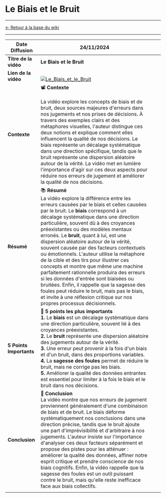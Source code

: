 # Le Biais et le Bruit

---
[← Retour à la base du wiki](https://asyhnes.github.io/mon_wiki/)

---


| **Date Diffusion**      | 24/11/2024                                                                                                                                                                                                                                                                                                                                                                                                                                                                                                                                                                                                                                                                                                                                                                                                       |     |     |
| ----------------------- | ---------------------------------------------------------------------------------------------------------------------------------------------------------------------------------------------------------------------------------------------------------------------------------------------------------------------------------------------------------------------------------------------------------------------------------------------------------------------------------------------------------------------------------------------------------------------------------------------------------------------------------------------------------------------------------------------------------------------------------------------------------------------------------------------------------------- | --- | --- |
| **Titre de la vidéo**   | **Le Biais et le Bruit**                                                                                                                                                                                                                                                                                                                                                                                                                                                                                                                                                                                                                                                                                                                                                                                         |     |     |
| **Lien de la vidéo**    | <br>[![Le_Biais_et_le_Bruit](https://img.youtube.com/vi/VKsekCHBuHI/0.jpg)](https://www.youtube.com/watch?v=VKsekCHBuHI)<br>                                                                                                                                                                                                                                                                                                                                                                                                                                                                                                                                                                                                                                                                                     |     |     |
| **Contexte**            | 📽️ **Contexte**<br><br>La vidéo explore les concepts de biais et de bruit, deux sources majeures d'erreurs dans nos jugements et nos prises de décisions. À travers des exemples clairs et des métaphores visuelles, l'auteur distingue ces deux notions et explique comment elles influencent la qualité de nos décisions. Le biais représente un décalage systématique dans une direction spécifique, tandis que le bruit représente une dispersion aléatoire autour de la vérité. La vidéo met en lumière l'importance d'agir sur ces deux aspects pour réduire nos erreurs de jugement et améliorer la qualité de nos décisions.                                                                                                                                                                            |     |     |
| **Résumé**              | 📚 **Résumé**<br>La vidéo explore la différence entre les erreurs causées par le biais et celles causées par le bruit. Le **biais** correspond à un décalage systématique dans une direction particulière, souvent dû à des croyances préexistantes ou des modèles mentaux erronés. Le **bruit**, quant à lui, est une dispersion aléatoire autour de la vérité, souvent causée par des facteurs contextuels ou émotionnels. L'auteur utilise la métaphore de la cible et des tirs pour illustrer ces concepts et montre que même une machine parfaitement rationnelle produira des erreurs si les données d'entrée sont biaisées ou bruitées. Enfin, il rappelle que la sagesse des foules peut réduire le bruit, mais pas le biais, et invite à une réflexion critique sur nos propres processus décisionnels. |     |     |
| **5 Points Importants** | 🔑 **5 points les plus importants**<br>**1.** Le **biais** est un décalage systématique dans une direction particulière, souvent lié à des croyances préexistantes. <br> **2.** Le **bruit** représente une dispersion aléatoire des jugements autour de la vérité. <br> **3.** Une erreur peut provenir à la fois d'un biais et d'un bruit, dans des proportions variables. <br> **4.** La **sagesse des foules** permet de réduire le bruit, mais ne corrige pas les biais. <br> **5.** Améliorer la qualité des données entrantes est essentiel pour limiter à la fois le biais et le bruit dans nos décisions.                                                                                                                                                                                               |     |     |
| **Conclusion**          | 📝 **Conclusion**<br>La vidéo montre que nos erreurs de jugement proviennent généralement d'une combinaison de biais et de bruit. Le biais déforme systématiquement nos conclusions dans une direction précise, tandis que le bruit ajoute une part d'imprévisibilité et d'arbitraire à nos jugements. L'auteur insiste sur l'importance d'analyser ces deux facteurs séparément et propose des pistes pour les atténuer : améliorer la qualité des données, affiner notre esprit critique et prendre conscience de nos biais cognitifs. Enfin, la vidéo rappelle que la sagesse des foules est un outil puissant contre le bruit, mais qu'elle reste inefficace face aux biais collectifs.                                                                                                                      |     |     |
|                         |                                                                                                                                                                                                                                                                                                                                                                                                                                                                                                                                                                                                                                                                                                                                                                                                                  |     |     |
